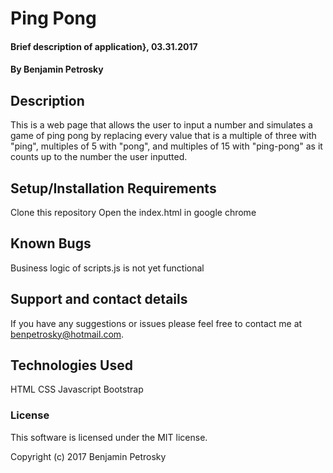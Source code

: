 # Ping Pong

#### Brief description of application}, 03.31.2017

#### By Benjamin Petrosky

## Description

This is a web page that allows the user to input a number and simulates a game of ping pong by replacing every value that is a multiple of three with "ping", multiples of 5 with "pong", and multiples of 15 with "ping-pong" as it counts up to the number the user inputted.

## Setup/Installation Requirements


Clone this repository
Open the index.html in google chrome


## Known Bugs

Business logic of scripts.js is not yet functional

## Support and contact details

If you have any suggestions or issues please feel free to contact me at benpetrosky@hotmail.com.

## Technologies Used

HTML
CSS
Javascript
Bootstrap

### License

This software is licensed under the MIT license.

Copyright (c) 2017 Benjamin Petrosky

